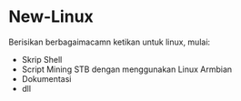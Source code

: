 # New-Linux

Berisikan berbagaimacamn ketikan untuk linux, mulai:

- Skrip Shell
- Script Mining STB dengan menggunakan Linux Armbian
- Dokumentasi
- dll
